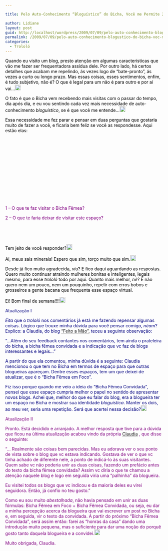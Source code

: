 ```yaml
---

title: Pelo Auto-Conhecimento “Bloguístico” do Bicha, Você me Permite 2 Questões? :o

author: Lidiane
layout: post
guid: http://localhost/wordpress/2009/07/09/pelo-auto-conhecimento-blogustico-do-bicha-voc-me-permite-2-questes-o/
permalink: /2009/07/09/pelo-auto-conhecimento-blogustico-do-bicha-voc-me-permite-2-questes-o/
categories:
  - Trololó
---
```

<span style="color: #000000;">Quando eu visito um blog, presto atenção em algumas características que vão me fazer ser frequentadora assídua dele. Por outro lado, há certos detalhes que acabam me repelindo, ás vezes logo de “bate-pronto”, ás vezes a curto ou longo prazo. Mas essas coisas, esses sentimentos, enfim, é tudo subjetivo, não é? O que é legal para um não é para outro e por aí vai…<a href="http://www.trololodemulher.com.br/blog/wp-content/uploads/2009/07/emoticoneyebrow3.gif"><img style="display: inline;" title="EmoticonEyebrow" src="http://www.trololodemulher.com.br/blog/wp-content/uploads/2009/07/emoticoneyebrow_thumb3.gif" alt="EmoticonEyebrow" width="18" height="18" /></a> </span>

<span style="color: #000000;">O fato é que o Bicha vem recebendo mais visitas com o passar do tempo, dia após dia, e eu vou sentindo cada vez mais necessidade de auto-conhecimento _bloguístico_, se é que você me entende…<a href="http://www.trololodemulher.com.br/blog/wp-content/uploads/2009/07/emoticonhappy7.gif"><img style="display: inline;" title="EmoticonHappy" src="http://www.trololodemulher.com.br/blog/wp-content/uploads/2009/07/emoticonhappy_thumb7.gif" alt="EmoticonHappy" width="18" height="18" /></a> </span>

<span style="color: #000000;">Essa necessidade me fez parar e pensar em duas perguntas que gostaria muito de fazer a você, e ficaria bem feliz se você as respondesse. Aqui estão elas:</span>

<span style="color: #000000;"> </span>

<span style="color: #000000;"> </span>

<span style="color: #000000;"> </span>

<span style="color: #000000;"> </span>

<span style="color: #000000;"> </span>

<span style="color: #000000;"> </span>

<span style="color: #800080;"> </span>

<span style="color: #800080;">1 – O que te faz visitar o Bicha Fêmea?</span>

<span style="color: #800080;">2 – O que te faria deixar de visitar este espaço?</span>

<span style="color: #000000;"> </span>

<span style="color: #000000;"> </span>

<span style="color: #000000;">Tem jeito de você responder?<a href="http://www.trololodemulher.com.br/blog/wp-content/uploads/2009/07/emoticonshy.gif"><img style="display: inline;" title="EmoticonShy" src="http://www.trololodemulher.com.br/blog/wp-content/uploads/2009/07/emoticonshy_thumb.gif" alt="EmoticonShy" width="18" height="18" /></a> </span>

<span style="color: #000000;">Ai, meus sais minerais! Espero que sim, torço muito que sim.<a href="http://www.trololodemulher.com.br/blog/wp-content/uploads/2009/07/emoticonconfused2.gif"><img style="display: inline;" title="EmoticonConfused" src="http://www.trololodemulher.com.br/blog/wp-content/uploads/2009/07/emoticonconfused_thumb2.gif" alt="EmoticonConfused" width="18" height="18" /></a> </span>

<span style="color: #000000;">Desde já fico muito agradecida, _viu_? E fico daqui aguardando as respostas. Quero muito continuar atraindo mulheres bonitas e inteligentes, legais mesmo, para esse _trololó_ todo por aqui. Quanto mais melhor, _né_? E não quero nem um pouco, nem um pouquinho, repelir com erros bobos e grosseiros a gente bacana que frequenta esse espaço virtual.</span>

<span style="color: #000000;">Ei! Bom final de semana!!!!<a href="http://www.trololodemulher.com.br/blog/wp-content/uploads/2009/07/emoticonbigsmile5.gif"><img style="display: inline;" title="EmoticonBigSmile" src="http://www.trololodemulher.com.br/blog/wp-content/uploads/2009/07/emoticonbigsmile_thumb5.gif" alt="EmoticonBigSmile" width="18" height="18" /></a> </span>

<span style="color: #000080;">Atualização I</span>

<span style="color: #000080;">_Eita_ que o _trololó_ nos comentários já está me fazendo repensar algumas coisas. Lógico que trouxe minha dúvida para você pensar comigo, _néam_? Explico: a Claudia, do blog</span> [“Feito a Mão”,](http://claudinha-feitoamo.blogspot.com/)  <span style="color: #000080;">teceu a seguinte observação:</span>

<span style="color: #000080;">“&#8230;Além do seu feedback contantes nos comentários, tem ainda o prateleira do bicha, a bicha fêmea convidada e a indicação que vc faz de blogs interessantes e legais&#8230;”</span>

<span style="color: #000080;">A partir do que ela comentou, minha dúvida é a seguinte: Claudia mencionou o que tem no Bicha em termos de espaço para que outras blogueiras apareçam. Dentre esses espaços, tem um que deixei de atualizar, que é o “Bicha Fêmea em Foco”. </span>

<span style="color: #000080;">Fiz isso porque quando me veio a ideia do “Bicha Fêmea Convidada”, pensei que esse espaço cumpria melhor o papel no sentido de apresentar novos blogs. Achei que, melhor do que eu falar do blog, era a blogueira ter um espaço no Bicha e mostrar sua identidade _bloguística_. Manter os dois, ao meu ver, seria uma repetição. Será que acertei nessa decisão?</span>[<img style="display: inline;" title="EmoticonEyebrow" src="http://www.trololodemulher.com.br/blog/wp-content/uploads/2009/07/emoticoneyebrow_thumb4.gif" alt="EmoticonEyebrow" width="18" height="18" />](http://www.trololodemulher.com.br/blog/wp-content/uploads/2009/07/emoticoneyebrow4.gif)

<span style="color: #800080;">Atualização II</span>

<span style="color: #800080;">Pronto. Está decidido e arranjado. A melhor resposta que tive para a dúvida que ficou na última atualização acabou vindo da própria</span> [Claudia](http://claudinha-feitoamo.blogspot.com/) <span style="color: #800080;">, que disse o seguinte:</span>

<span style="color: #800080;">“… Realmente são coisas bem parecidas. Mas eu adorava ver o seu ponto de vista sobre o blog que vc estava indicando. Gostava de ver o que vc tinha achado de diferente nele, a ponto de indicá-lo às suas visitantes. Quem sabe vc não poderia unir as duas coisas, fazendo um prefácio antes do texto da bicha fêmea convidada? Assim vc diria o que te chamou a atenção naquele blog e logo em seguida viria uma &#8220;palhinha&#8221; da blogueira. </span>

<span style="color: #800080;">Eu visitei todos os blogs que vc indicou e da maioria deles eu virei seguidora. Então, já confio no teu gosto.”</span>

<span style="color: #800080;">Como eu sou muito _abestalhada_, não havia pensado em unir as duas fórmulas: Bicha Fêmea em Foco + Bicha Fêmea Convidada, ou seja, eu dar a minha percepção acerca da blogueira que vai escrever um post no Bicha e, em seguida, vir o texto da convidada. A partir do próximo “Bicha Fêmea Convidada”, será assim então: farei as “honras da casa” dando uma introdução muito pequena, mas o suficiente para dar uma noção do porquê gosto tanto daquela blogueira e a convidei.<a href="http://www.trololodemulher.com.br/blog/wp-content/uploads/2009/07/emoticonwink6.gif"><img style="display: inline;" title="EmoticonWink" src="http://www.trololodemulher.com.br/blog/wp-content/uploads/2009/07/emoticonwink_thumb6.gif" alt="EmoticonWink" width="18" height="18" /></a> </span>

<span style="color: #800080;">Muito obrigada,</span> <span style="color: #800080;">Claudia.</span>